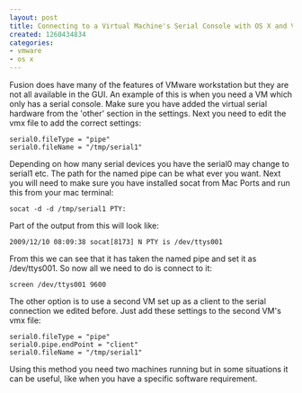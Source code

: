 ```yaml
---
layout: post
title: Connecting to a Virtual Machine's Serial Console with OS X and VMware Fusion
created: 1260434834
categories:
- vmware
- os x
---
```

Fusion does have many of the features of VMware workstation but they are not all available in the GUI. An example of this is when you need a VM which only has a serial console. Make sure you have added the virtual serial hardware from the 'other' section in the settings. Next you need to edit the vmx file to add the correct settings:

`serial0.fileType = "pipe"`  
`serial0.fileName = "/tmp/serial1"`  

Depending on how many serial devices you have the serial0 may change to serial1 etc. The path for the named pipe can be what ever you want. Next you will need to make sure you have installed socat from Mac Ports and run this from your mac terminal:

`socat -d -d /tmp/serial1 PTY:`

Part of the output from this will look like:

`2009/12/10 08:09:38 socat[8173] N PTY is /dev/ttys001`

From this we can see that it has taken the named pipe and set it as /dev/ttys001. So now all we need to do is connect to it:

`screen /dev/ttys001 9600`

The other option is to use a second VM set up as a client to the serial connection we edited before. Just add these settings to the second VM's vmx file:

`serial0.fileType = "pipe"`  
`serial0.pipe.endPoint = "client"`  
`serial0.fileName = "/tmp/serial1"`  

Using this method you need two machines running but in some situations it can be useful, like when you have a specific software requirement.
